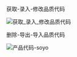 获取-录入-修改品质代码

![获取_录入_修改品质代码](D:\HuaweiMoveData\Users\GuoWenqi\Desktop\品质代码\获取_录入_修改品质代码.png)

删除-导出-导入品质代码

![产品代码-soyo](D:\HuaweiMoveData\Users\GuoWenqi\Desktop\品质代码\产品代码-soyo.png)